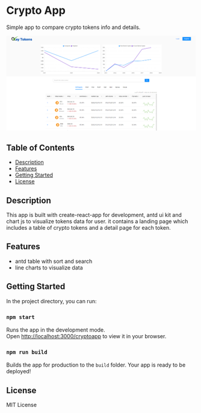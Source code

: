 # Crypto App

Simple app to compare crypto tokens info and details.

![Project Screenshot](https://raw.githubusercontent.com/matinkaviani/cryptoapp/main/public/1697918388288.png)

## Table of Contents

- [Description](#description)
- [Features](#features)
- [Getting Started](#getting-started)
- [License](#license)

## Description

This app is built with create-react-app for development, antd ui kit and chart js to visualize tokens data for user. it contains a landing page which includes a table of crypto tokens and a detail page for each token.

## Features

- antd table with sort and search
- line charts to visualize data

## Getting Started

In the project directory, you can run:

### `npm start`

Runs the app in the development mode.\
Open [http://localhost:3000/cryptoapp](http://localhost:3000/cryptoapp) to view it in your browser.

### `npm run build`

Builds the app for production to the `build` folder.
Your app is ready to be deployed!

## License

MIT License

